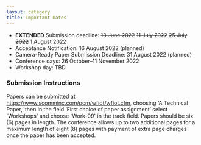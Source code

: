 ```yaml
---
layout: category
title: Important Dates
---
```


- **EXTENDED** Submission deadline: ~~13 June 2022~~ ~~11 July 2022~~ ~~25 July 2022~~ 1 August 2022
- Acceptance Notification: 16 August 2022 (planned)
- Camera-Ready Paper Submission Deadline: 31 August 2022 (planned)
- Conference days: 26 October–11 November 2022
- Workshop day: TBD

### Submission Instructions

Papers can be submitted at <https://www.scomminc.com/pcm/wfiot/wfiot.cfm>, choosing ‘A Technical Paper,’ then in the field ‘First choice of paper assignment’ select 'Workshops' and choose 'Work-09' in the track field. Papers should be six (6) pages in length. The conference allows up to two additional pages for a maximum length of eight (8) pages with payment of extra page charges once the paper has been accepted.
